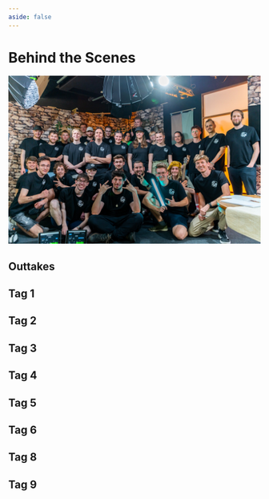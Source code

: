 ```yaml
---
aside: false
---
```

<script setup lang="ts">
import Gallery from '../code/components/Gallery.vue';

// this is necessary because the glob import doesn't support variables
const day1 = import.meta.glob('/assets/bts/tag1/*.webp', { eager: true, import: 'default' });
const day2 = import.meta.glob('/assets/bts/tag2/*.webp', { eager: true, import: 'default' });
const day3 = import.meta.glob('/assets/bts/tag3/*.webp', { eager: true, import: 'default' });
const day4 = import.meta.glob('/assets/bts/tag4/*.webp', { eager: true, import: 'default' });
const day5 = import.meta.glob('/assets/bts/tag5/*.webp', { eager: true, import: 'default' });
const day6 = import.meta.glob('/assets/bts/tag6/*.webp', { eager: true, import: 'default' });
const day8 = import.meta.glob('/assets/bts/tag8/*.webp', { eager: true, import: 'default' });
const day9 = import.meta.glob('/assets/bts/tag9/*.webp', { eager: true, import: 'default' });

const data = {
  day1: Object.values(day1),
  day2: Object.values(day2),
  day3: Object.values(day3),
  day4: Object.values(day4),
  day5: Object.values(day5),
  day6: Object.values(day6),
  day8: Object.values(day8),
  day9: Object.values(day9),
}
</script>
# Behind the Scenes

![Gruppenbild](/images/gruppenbild.webp)

## Outtakes

## Tag 1

<Gallery :items="data['day1']" />

## Tag 2

<Gallery :items="data['day2']" />

## Tag 3

<Gallery :items="data['day3']" />

## Tag 4

<Gallery :items="data['day4']" />

## Tag 5

<Gallery :items="data['day5']" />

## Tag 6

<Gallery :items="data['day6']" />

## Tag 8

<Gallery :items="data['day8']" />

## Tag 9

<Gallery :items="data['day9']" />

